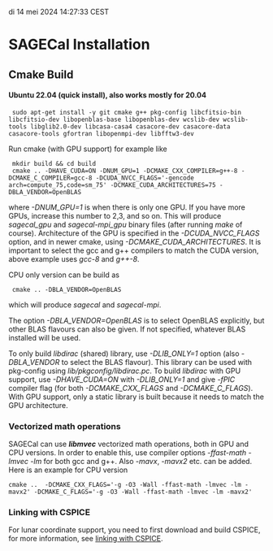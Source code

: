 di 14 mei 2024 14:27:33 CEST
# SAGECal Installation

## Cmake Build
#### Ubuntu 22.04 (quick install), also works mostly for 20.04
```
 sudo apt-get install -y git cmake g++ pkg-config libcfitsio-bin libcfitsio-dev libopenblas-base libopenblas-dev wcslib-dev wcslib-tools libglib2.0-dev libcasa-casa4 casacore-dev casacore-data casacore-tools gfortran libopenmpi-dev libfftw3-dev

```
Run cmake (with GPU support) for example like
```
 mkdir build && cd build
 cmake .. -DHAVE_CUDA=ON -DNUM_GPU=1 -DCMAKE_CXX_COMPILER=g++-8 -DCMAKE_C_COMPILER=gcc-8 -DCUDA_NVCC_FLAGS='-gencode arch=compute_75,code=sm_75' -DCMAKE_CUDA_ARCHITECTURES=75 -DBLA_VENDOR=OpenBLAS
```
where *-DNUM_GPU=1* is when there is only one GPU. If you have more GPUs, increase this number to 2,3, and so on. This will produce *sagecal_gpu* and *sagecal-mpi_gpu* binary files (after running *make* of course). Architecture of the GPU is specified in the *-DCUDA_NVCC_FLAGS* option, and in newer cmake, using *-DCMAKE_CUDA_ARCHITECTURES*. It is important to select the gcc and g++ compilers to match the CUDA version, above example uses *gcc-8* and *g++-8*.

CPU only version can be build as
```
 cmake .. -DBLA_VENDOR=OpenBLAS
```
which will produce *sagecal* and *sagecal-mpi*.

The option *-DBLA_VENDOR=OpenBLAS* is to select OpenBLAS explicitly, but other BLAS  flavours can also be given. If not specified, whatever BLAS installed will be used.


To only build *libdirac* (shared) library, use *-DLIB_ONLY=1* option (also *-DBLA_VENDOR* to select the BLAS flavour). This library can be used with pkg-config using *lib/pkgconfig/libdirac.pc*. To build *libdirac* with GPU support, use *-DHAVE_CUDA=ON* with *-DLIB_ONLY=1* and give *-fPIC* compiler flag (for both *-DCMAKE_CXX_FLAGS* and *-DCMAKE_C_FLAGS*). With GPU support, only a static library is built because it needs to match the GPU architecture.

### Vectorized math operations
SAGECal can use ***libmvec*** vectorized math operations, both in GPU and CPU versions. In order to enable this, use compiler options *-ffast-math -lmvec -lm* for both gcc and g++. Also *-mavx*, *-mavx2* etc. can be added. Here is an example for CPU version

```
cmake ..  -DCMAKE_CXX_FLAGS='-g -O3 -Wall -ffast-math -lmvec -lm -mavx2' -DCMAKE_C_FLAGS='-g -O3 -Wall -ffast-math -lmvec -lm -mavx2' 
```


### Linking with CSPICE
For lunar coordinate support, you need to first download and build CSPICE, for more information, see [linking with CSPICE](https://github.com/nlesc-dirac/sagecal/blob/scripts/CSPICE/README.md).
